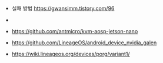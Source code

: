 
###
- 실패 방법 https://gwansimm.tistory.com/96
- 
- https://github.com/antmicro/kvm-aosp-jetson-nano



- https://github.com/LineageOS/android_device_nvidia_galen


- https://wiki.lineageos.org/devices/porg/variant1/

